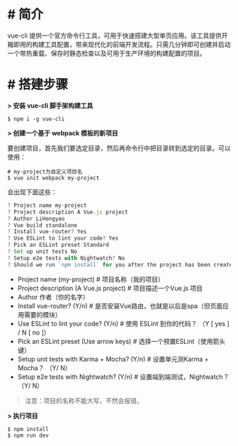 # # 简介

vue-cli 提供一个官方命令行工具，可用于快速搭建大型单页应用。该工具提供开箱即用的构建工具配置，带来现代化的前端开发流程。只需几分钟即可创建并启动一个带热重载、保存时静态检查以及可用于生产环境的构建配置的项目。

# # 搭建步骤

**\> 安装 vue-cli 脚手架构建工具**

```shell
$ npm i -g vue-cli
```

**\> 创建一个基于 webpack 模板的新项目**

要创建项目，首先我们要选定目录，然后再命令行中把目录转到选定的目录。可以使用：

```shell
# my-project为自定义项目名
$ vue init webpack my-project
```

会出现下面这些：

```javascript
? Project name my-project
? Project description A Vue.js project
? Author LiHongyao
? Vue build standalone
? Install vue-router? Yes
? Use ESLint to lint your code? Yes
? Pick an ESLint preset Standard
? Set up unit tests No
? Setup e2e tests with Nightwatch? No
? Should we run `npm install` for you after the project has been created? (recom mended) 
```

- Project name (my-project) # 项目名称（我的项目）
- Project description (A Vue.js project) # 项目描述一个Vue.js 项目
- Author 作者（你的名字）
- Install vue-router? (Y/n) # 是否安装Vue路由，也就是以后是spa（但页面应用需要的模块）
- Use ESLint to lint your code? (Y/n) # 使用 ESLint 到你的代码？ （Y [ yes ] / N [ no ]）
- Pick an ESLint preset (Use arrow keys) # 选择一个预置ESLint（使用箭头键）
- Setup unit tests with Karma + Mocha? (Y/n) # 设置单元测Karma + Mocha？ （Y/ N）
- Setup e2e tests with Nightwatch? (Y/n) # 设置端到端测试，Nightwatch？ （Y/ N）

> 注意：项目的名称不能大写，不然会报错。

**\> 执行项目**

```shell
$ npm install
$ npm run dev
```



